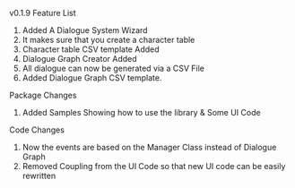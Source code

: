 v0.1.9
Feature List
1. Added A Dialogue System Wizard
2. It makes sure that you create a character table
3. Character table CSV template Added
4. Dialogue Graph Creator Added
5. All dialogue can now be generated via a CSV File
6. Added Dialogue Graph CSV template.

Package Changes
1. Added Samples Showing how to use the library & Some UI Code

Code Changes
1. Now the events are based on the Manager Class instead of Dialogue Graph
2. Removed Coupling from the UI Code so that new UI code can be easily rewritten